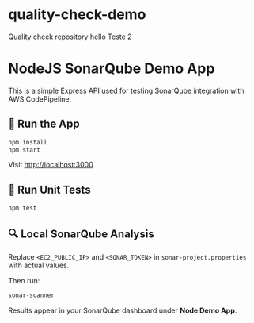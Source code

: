 # quality-check-demo
Quality check repository
hello
Teste 2

# NodeJS SonarQube Demo App

This is a simple Express API used for testing SonarQube integration with AWS CodePipeline.

## 🚀 Run the App
```bash
npm install
npm start
```
Visit [http://localhost:3000](http://localhost:3000)

## 🧪 Run Unit Tests
```bash
npm test
```

## 🔍 Local SonarQube Analysis
Replace `<EC2_PUBLIC_IP>` and `<SONAR_TOKEN>` in `sonar-project.properties` with actual values.

Then run:
```bash
sonar-scanner
```

Results appear in your SonarQube dashboard under **Node Demo App**.
